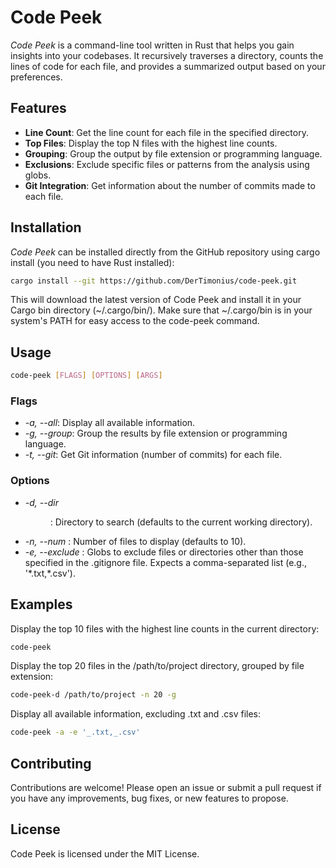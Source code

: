 # Code Peek

_Code Peek_ is a command-line tool written in Rust that helps you gain insights into your codebases. It recursively traverses a directory, counts the lines of code for each file, and provides a summarized output based on your preferences.

## Features

- **Line Count**: Get the line count for each file in the specified directory.
- **Top Files**: Display the top N files with the highest line counts.
- **Grouping**: Group the output by file extension or programming language.
- **Exclusions**: Exclude specific files or patterns from the analysis using globs.
- **Git Integration**: Get information about the number of commits made to each file.

## Installation

_Code Peek_ can be installed directly from the GitHub repository using cargo install (you need to have Rust installed):

```sh copy
cargo install --git https://github.com/DerTimonius/code-peek.git
```

This will download the latest version of Code Peek and install it in your Cargo bin directory (~/.cargo/bin/). Make sure that ~/.cargo/bin is in your system's PATH for easy access to the code-peek command.

## Usage

```sh
code-peek [FLAGS] [OPTIONS] [ARGS]
```

### Flags

- _-a, --all_: Display all available information.
- _-g, --group_: Group the results by file extension or programming language.
- _-t, --git_: Get Git information (number of commits) for each file.

### Options

- _-d, --dir_ <DIR>: Directory to search (defaults to the current working directory).
- _-n, --num_ <NUM>: Number of files to display (defaults to 10).
- _-e, --exclude_ <GLOB>: Globs to exclude files or directories other than those specified in the .gitignore file. Expects a comma-separated list (e.g., '\*.txt,\*.csv').

## Examples

Display the top 10 files with the highest line counts in the current directory:

```sh copy
code-peek
```

Display the top 20 files in the /path/to/project directory, grouped by file extension:

```sh copy
code-peek-d /path/to/project -n 20 -g
```

Display all available information, excluding .txt and .csv files:

```sh copy
code-peek -a -e '_.txt,_.csv'
```

## Contributing

Contributions are welcome! Please open an issue or submit a pull request if you have any improvements, bug fixes, or new features to propose.

## License

Code Peek is licensed under the MIT License.
